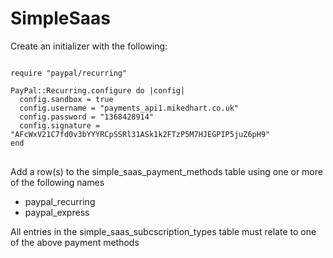 SimpleSaas
==========
Create an initializer with the following:

<pre>
<code>
require "paypal/recurring"

PayPal::Recurring.configure do |config|
  config.sandbox = true
  config.username = "payments_api1.mikedhart.co.uk"
  config.password = "1368428914"
  config.signature = "AFcWxV21C7fd0v3bYYYRCpSSRl31ASk1k2FTzP5M7HJEGPIP5juZ6pH9"
end
</code>
</pre>

Add a row(s) to the simple_saas_payment_methods table using one or more of the following names
- paypal_recurring
- paypal_express

All entries in the simple_saas_subcscription_types table must relate to one of the above payment methods
